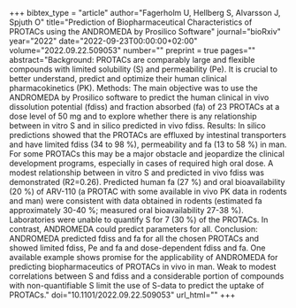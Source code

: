 +++
bibtex_type = "article"
author="Fagerholm U, Hellberg S, Alvarsson J, Spjuth O"
title="Prediction of Biopharmaceutical Characteristics of PROTACs using the ANDROMEDA by Prosilico Software"
journal="bioRxiv"
year="2022"
date="2022-09-23T00:00:00+02:00"
volume="2022.09.22.509053"
number=""
preprint = true
pages=""
abstract="Background: PROTACs are comparably large and flexible compounds with limited solubility (S) and permeability (Pe). It is crucial to better understand, predict and optimize their human clinical pharmacokinetics (PK). Methods: The main objective was to use the ANDROMEDA by Prosilico software to predict the human clinical in vivo dissolution potential (fdiss) and fraction absorbed (fa) of 23 PROTACs at a dose level of 50 mg and to explore whether there is any relationship between in vitro S and in silico predicted in vivo fdiss. Results: In silico predictions showed that the PROTACs are effluxed by intestinal transporters and have limited fdiss (34 to 98 %), permeability and fa (13 to 58 %) in man. For some PROTACs this may be a major obstacle and jeopardize the clinical development programs, especially in cases of required high oral dose. A modest relationship between in vitro S and predicted in vivo fdiss was demonstrated (R2=0.26). Predicted human fa (27 %) and oral bioavailability (20 %) of ARV-110 (a PROTAC with some available in vivo PK data in rodents and man) were consistent with data obtained in rodents (estimated fa approximately 30-40 %; measured oral bioavailability 27-38 %). Laboratories were unable to quantify S for 7 (30 %) of the PROTACs. In contrast, ANDROMEDA could predict parameters for all. Conclusion: ANDROMEDA predicted fdiss and fa for all the chosen PROTACs and showed limited fdiss, Pe and fa and dose-dependent fdiss and fa. One available example shows promise for the applicability of ANDROMEDA for predicting biopharmaceutics of PROTACs in vivo in man. Weak to modest correlations between S and fdiss and a considerable portion of compounds with non-quantifiable S limit the use of S-data to predict the uptake of PROTACs."
doi="10.1101/2022.09.22.509053"
url_html=""
+++
